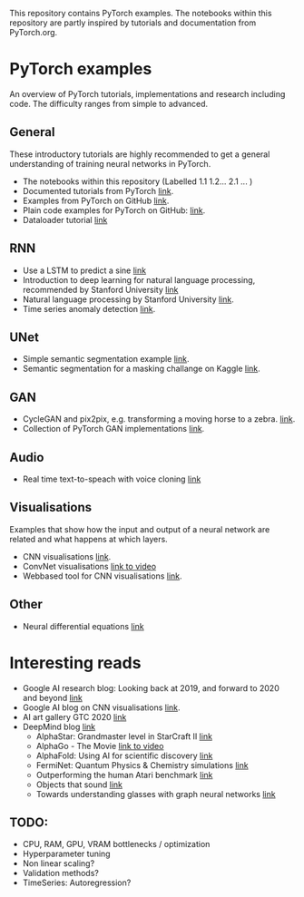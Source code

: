 This repository contains PyTorch examples. The notebooks within this repository are partly inspired by tutorials and documentation from PyTorch.org.



# PyTorch examples
An overview of PyTorch tutorials, implementations and research including code. The difficulty ranges from simple to advanced.

## General
These introductory tutorials are highly recommended to get a general understanding of training neural networks in PyTorch.
- The notebooks within this repository (Labelled 1.1 1.2... 2.1 ... )
- Documented tutorials from PyTorch  [link](https://pytorch.org/tutorials/).  
- Examples from PyTorch on GitHub [link](https://github.com/pytorch/examples).  
- Plain code examples for PyTorch on GitHub: [link](https://github.com/yunjey/pytorch-tutorial).  
- Dataloader tutorial [link](https://github.com/utkuozbulak/pytorch-custom-dataset-examples)


## RNN   
- Use a LSTM to predict a sine [link](https://github.com/pytorch/examples/tree/master/time_sequence_prediction)
- Introduction to deep learning for natural language processing, recommended by Stanford University [link](https://github.com/rguthrie3/DeepLearningForNLPInPytorch)
- Natural language processing by Stanford University [link](https://github.com/DSKSD/DeepNLP-models-Pytorch).  
- Time series anomaly detection [link](https://github.com/chickenbestlover/RNN-Time-series-Anomaly-Detection).  


## UNet  
- Simple semantic segmentation example [link](https://github.com/usuyama/pytorch-unet).  
- Semantic segmentation for a masking challange on Kaggle [link](https://github.com/milesial/Pytorch-UNet).  


## GAN
- CycleGAN and pix2pix, e.g. transforming a moving horse to a zebra. [link](https://github.com/junyanz/pytorch-CycleGAN-and-pix2pix).
- Collection of PyTorch GAN implementations [link](https://github.com/eriklindernoren/PyTorch-GAN).


## Audio
- Real time text-to-speach with voice cloning [link](https://github.com/CorentinJ/Real-Time-Voice-Cloning)


## Visualisations 
Examples that show how the input and output of a neural network are related and what happens at which layers.
- CNN visualisations [link](https://github.com/utkuozbulak/pytorch-cnn-visualizations).  
- ConvNet visualisations [link to video](https://www.youtube.com/watch?v=RNnKtNrsrmg)
- Webbased tool for CNN visualisations [link](https://github.com/FrancescoSaverioZuppichini/mirror).


## Other
- Neural differential equations [link](https://github.com/DiffEqML/torchdyn)


# Interesting reads
- Google AI research blog: Looking back at 2019, and forward to 2020 and beyond [link](https://ai.googleblog.com/2020/01/google-research-looking-back-at-2019.html)  
- Google AI blog on CNN visualisations [link](https://ai.googleblog.com/2015/06/inceptionism-going-deeper-into-neural.html).
- AI art gallery GTC 2020 [link](https://www.nvidia.com/en-us/gtc/ai-art-gallery/artists/)
- DeepMind blog [link](https://deepmind.com/blog)
    - AlphaStar: Grandmaster level in StarCraft II [link](https://deepmind.com/blog/article/AlphaStar-Grandmaster-level-in-StarCraft-II-using-multi-agent-reinforcement-learning)
    - AlphaGo - The Movie [link to video](https://www.youtube.com/watch?v=WXuK6gekU1Y)
    - AlphaFold: Using AI for scientific discovery [link](https://deepmind.com/blog/article/AlphaFold-Using-AI-for-scientific-discovery)
    - FermiNet: Quantum Physics & Chemistry simulations [link](https://deepmind.com/blog/article/FermiNet)  
    - Outperforming the human Atari benchmark [link](https://deepmind.com/blog/article/Agent57-Outperforming-the-human-Atari-benchmark)
    - Objects that sound [link](https://deepmind.com/blog/article/objects-that-sound)
    - Towards understanding glasses with graph neural networks [link](https://deepmind.com/blog/article/Towards-understanding-glasses-with-graph-neural-networks)


## TODO: 

- CPU, RAM, GPU, VRAM bottlenecks / optimization
- Hyperparameter tuning
- Non linear scaling?
- Validation methods?
- TimeSeries: Autoregression?
